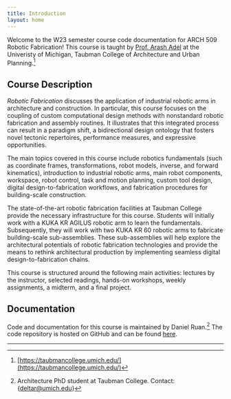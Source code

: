 ```yaml
---
title: Introduction
layout: home
---
```


Welcome to the W23 semester course code documentation for ARCH 509 Robotic Fabrication! This course is taught by [Prof. Arash Adel] at the Univeristy of Michigan, Taubman College of Architecture and Urban Planning.[^1]

## Course Description

*Robotic Fabrication* discusses the application of industrial robotic arms in architecture and construction. In particular, this course focuses on the coupling of custom computational design methods with nonstandard robotic fabrication and assembly routines. It illustrates that this integrated process can result in a paradigm shift, a bidirectional design ontology that fosters novel tectonic repertoires, performance measures, and expressive opportunities.

The main topics covered in this course include robotics fundamentals (such as coordinate frames, transformations, robot models, inverse, and forward kinematics), introduction to industrial robotic arms, main robot components, workspace, robot control, task and motion planning, custom tool design, digital design-to-fabrication workflows, and fabrication procedures for building-scale construction.

The state-of-the-art robotic fabrication facilities at Taubman College provide the necessary infrastructure for this course. Students will initially work with a KUKA KR AGILUS robotic arm to learn the fundamentals. Subsequently, they will work with two KUKA KR 60 robotic arms to fabricate building-scale sub-assemblies. These sub-assemblies will help explore the architectural potentials of robotic fabrication technologies and provide the means to rethink architectural production by implementing seamless digital design-to-fabrication chains.

This course is structured around the following main activities: lectures by the instructor, selected readings, hands-on workshops, weekly assignments, a midterm, and a final project.

## Documentation

Code and documentation for this course is maintained by Daniel Ruan.[^2] The code repository is hosted on GitHub and can be found [here](https://github.com/ADRLaboratory/robotic_fabrication_w23).

----

[^1]: [https://taubmancollege.umich.edu/](https://taubmancollege.umich.edu/)

[^2]: Architecture PhD student at Taubman College. Contact: \{[deltar@umich.edu](mailto:deltar@umich.edu)\}

[Prof. Arash Adel]: https://taubmancollege.umich.edu/faculty/directory/arash-adel/
